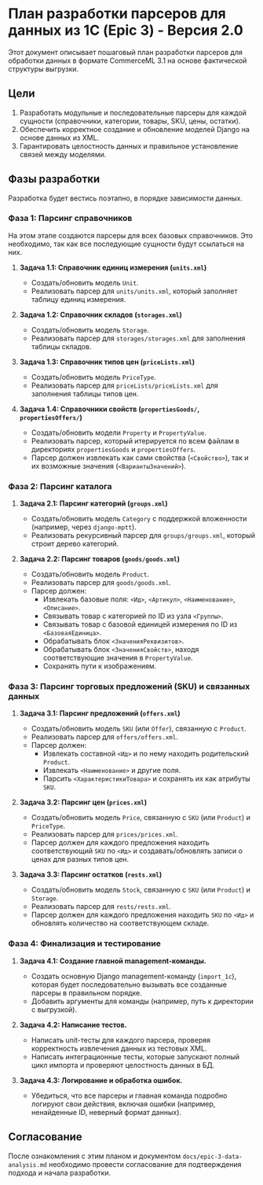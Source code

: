 # План разработки парсеров для данных из 1С (Epic 3) - Версия 2.0

Этот документ описывает пошаговый план разработки парсеров для обработки данных в формате CommerceML 3.1 на основе фактической структуры выгрузки.

## Цели

1.  Разработать модульные и последовательные парсеры для каждой сущности (справочники, категории, товары, SKU, цены, остатки).
2.  Обеспечить корректное создание и обновление моделей Django на основе данных из XML.
3.  Гарантировать целостность данных и правильное установление связей между моделями.

## Фазы разработки

Разработка будет вестись поэтапно, в порядке зависимости данных.

### Фаза 1: Парсинг справочников

На этом этапе создаются парсеры для всех базовых справочников. Это необходимо, так как все последующие сущности будут ссылаться на них.

1.  **Задача 1.1: Справочник единиц измерения (`units.xml`)**
    -   Создать/обновить модель `Unit`.
    -   Реализовать парсер для `units/units.xml`, который заполняет таблицу единиц измерения.

2.  **Задача 1.2: Справочник складов (`storages.xml`)**
    -   Создать/обновить модель `Storage`.
    -   Реализовать парсер для `storages/storages.xml` для заполнения таблицы складов.

3.  **Задача 1.3: Справочник типов цен (`priceLists.xml`)**
    -   Создать/обновить модель `PriceType`.
    -   Реализовать парсер для `priceLists/priceLists.xml` для заполнения таблицы типов цен.

4.  **Задача 1.4: Справочники свойств (`propertiesGoods/`, `propertiesOffers/`)**
    -   Создать/обновить модели `Property` и `PropertyValue`.
    -   Реализовать парсер, который итерируется по всем файлам в директориях `propertiesGoods` и `propertiesOffers`.
    -   Парсер должен извлекать как сами свойства (`<Свойство>`), так и их возможные значения (`<ВариантыЗначений>`).

### Фаза 2: Парсинг каталога

1.  **Задача 2.1: Парсинг категорий (`groups.xml`)**
    -   Создать/обновить модель `Category` с поддержкой вложенности (например, через `django-mptt`).
    -   Реализовать рекурсивный парсер для `groups/groups.xml`, который строит дерево категорий.

2.  **Задача 2.2: Парсинг товаров (`goods/goods.xml`)**
    -   Создать/обновить модель `Product`.
    -   Реализовать парсер для `goods/goods.xml`.
    -   Парсер должен:
        -   Извлекать базовые поля: `<Ид>`, `<Артикул>`, `<Наименование>`, `<Описание>`.
        -   Связывать товар с категорией по ID из узла `<Группы>`.
        -   Связывать товар с базовой единицей измерения по ID из `<БазоваяЕдиница>`.
        -   Обрабатывать блок `<ЗначенияРеквизитов>`.
        -   Обрабатывать блок `<ЗначенияСвойств>`, находя соответствующие значения в `PropertyValue`.
        -   Сохранять пути к изображениям.

### Фаза 3: Парсинг торговых предложений (SKU) и связанных данных

1.  **Задача 3.1: Парсинг предложений (`offers.xml`)**
    -   Создать/обновить модель `SKU` (или `Offer`), связанную с `Product`.
    -   Реализовать парсер для `offers/offers.xml`.
    -   Парсер должен:
        -   Извлекать составной `<Ид>` и по нему находить родительский `Product`.
        -   Извлекать `<Наименование>` и другие поля.
        -   Парсить `<ХарактеристикиТовара>` и сохранять их как атрибуты `SKU`.

2.  **Задача 3.2: Парсинг цен (`prices.xml`)**
    -   Создать/обновить модель `Price`, связанную с `SKU` (или `Product`) и `PriceType`.
    -   Реализовать парсер для `prices/prices.xml`.
    -   Парсер должен для каждого предложения находить соответствующий `SKU` по `<Ид>` и создавать/обновлять записи о ценах для разных типов цен.

3.  **Задача 3.3: Парсинг остатков (`rests.xml`)**
    -   Создать/обновить модель `Stock`, связанную с `SKU` (или `Product`) и `Storage`.
    -   Реализовать парсер для `rests/rests.xml`.
    -   Парсер должен для каждого предложения находить `SKU` по `<Ид>` и обновлять количество на соответствующем складе.

### Фаза 4: Финализация и тестирование

1.  **Задача 4.1: Создание главной management-команды.**
    -   Создать основную Django management-команду (`import_1c`), которая будет последовательно вызывать все созданные парсеры в правильном порядке.
    -   Добавить аргументы для команды (например, путь к директории с выгрузкой).

2.  **Задача 4.2: Написание тестов.**
    -   Написать unit-тесты для каждого парсера, проверяя корректность извлечения данных из тестовых XML.
    -   Написать интеграционные тесты, которые запускают полный цикл импорта и проверяют целостность данных в БД.

3.  **Задача 4.3: Логирование и обработка ошибок.**
    -   Убедиться, что все парсеры и главная команда подробно логируют свои действия, включая ошибки (например, ненайденные ID, неверный формат данных).

## Согласование

После ознакомления с этим планом и документом `docs/epic-3-data-analysis.md` необходимо провести согласование для подтверждения подхода и начала разработки.